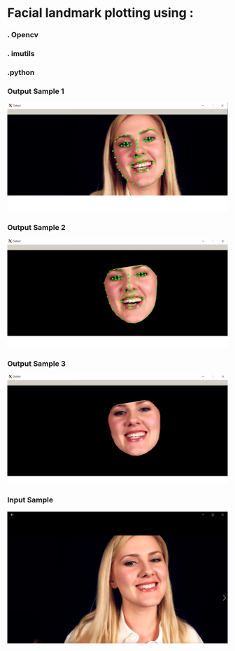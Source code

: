 # Facial landmark plotting using :

### . Opencv
### . imutils
### .python

### Output Sample 1
![Output1](https://raw.githubusercontent.com/organismsh/facial_landmark/master/images/output1.png)

### Output Sample 2
![Output2](https://raw.githubusercontent.com/organismsh/facial_landmark/master/images/output2.png)

### Output Sample 3
![Output3](https://raw.githubusercontent.com/organismsh/facial_landmark/master/images/output3.png)

### Input Sample
![Input](https://raw.githubusercontent.com/organismsh/facial_landmark/master/images/input.PNG)